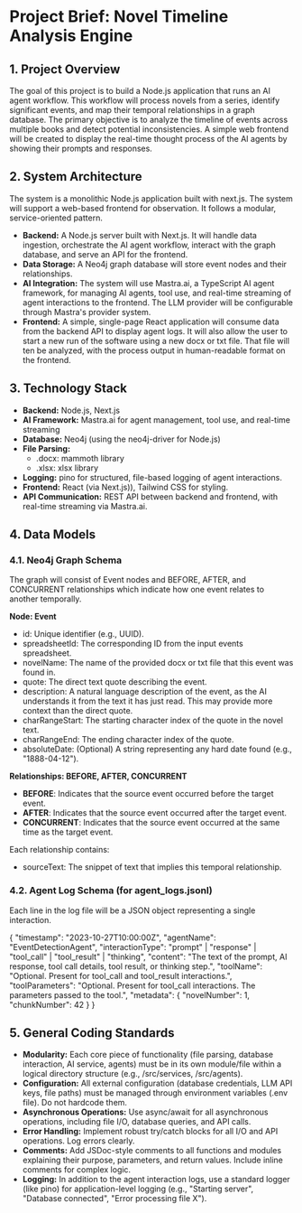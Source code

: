 # **Project Brief: Novel Timeline Analysis Engine**

## **1\. Project Overview**

The goal of this project is to build a Node.js application that runs an AI agent workflow. This workflow will process novels from a series, identify significant events, and map their temporal relationships in a graph database. The primary objective is to analyze the timeline of events across multiple books and detect potential inconsistencies. A simple web frontend will be created to display the real-time thought process of the AI agents by showing their prompts and responses.

## **2\. System Architecture**

The system is a monolithic Node.js application built with next.js. The system will support a web-based frontend for observation. It follows a modular, service-oriented pattern.

* **Backend:** A Node.js server built with Next.js. It will handle data ingestion, orchestrate the AI agent workflow, interact with the graph database, and serve an API for the frontend.  
* **Data Storage:** A Neo4j graph database will store event nodes and their relationships.  
* **AI Integration:** The system will use Mastra.ai, a TypeScript AI agent framework, for managing AI agents, tool use, and real-time streaming of agent interactions to the frontend. The LLM provider will be configurable through Mastra's provider system.  
* **Frontend:** A simple, single-page React application will consume data from the backend API to display agent logs. It will also allow the user to start a new run of the software using a new docx or txt file. That file will ten be analyzed, with the process output in human-readable format on the frontend.

## **3\. Technology Stack**

* **Backend:** Node.js, Next.js
* **AI Framework:** Mastra.ai for agent management, tool use, and real-time streaming
* **Database:** Neo4j (using the neo4j-driver for Node.js)
* **File Parsing:**
  * .docx: mammoth library
  * .xlsx: xlsx library
* **Logging:** pino for structured, file-based logging of agent interactions.
* **Frontend:** React (via Next.js)), Tailwind CSS for styling.
* **API Communication:** REST API between backend and frontend, with real-time streaming via Mastra.ai.

## **4\. Data Models**

### **4.1. Neo4j Graph Schema**

The graph will consist of Event nodes and BEFORE, AFTER, and CONCURRENT relationships which indicate how one event relates to another temporally.

**Node: Event**

* id: Unique identifier (e.g., UUID).  
* spreadsheetId: The corresponding ID from the input events spreadsheet.  
* novelName: The name of the provided docx or txt file that this event was found in.
* quote: The direct text quote describing the event.  
* description: A natural language description of the event, as the AI understands it from the text it has just read. This may provide more context than the direct quote.
* charRangeStart: The starting character index of the quote in the novel text.  
* charRangeEnd: The ending character index of the quote.  
* absoluteDate: (Optional) A string representing any hard date found (e.g., "1888-04-12").

**Relationships: BEFORE, AFTER, CONCURRENT**

* **BEFORE**: Indicates that the source event occurred before the target event.
* **AFTER**: Indicates that the source event occurred after the target event.
* **CONCURRENT**: Indicates that the source event occurred at the same time as the target event.

Each relationship contains:
* sourceText: The snippet of text that implies this temporal relationship.

### **4.2. Agent Log Schema (for agent\_logs.jsonl)**

Each line in the log file will be a JSON object representing a single interaction.

{
  "timestamp": "2023-10-27T10:00:00Z",
  "agentName": "EventDetectionAgent",
  "interactionType": "prompt" | "response" | "tool_call" | "tool_result" | "thinking",
  "content": "The text of the prompt, AI response, tool call details, tool result, or thinking step.",
  "toolName": "Optional. Present for tool_call and tool_result interactions.",
  "toolParameters": "Optional. Present for tool_call interactions. The parameters passed to the tool.",
  "metadata": {
    "novelNumber": 1,
    "chunkNumber": 42
  }
}

## **5\. General Coding Standards**

* **Modularity:** Each core piece of functionality (file parsing, database interaction, AI service, agents) must be in its own module/file within a logical directory structure (e.g., /src/services, /src/agents).  
* **Configuration:** All external configuration (database credentials, LLM API keys, file paths) must be managed through environment variables (.env file). Do not hardcode them.  
* **Asynchronous Operations:** Use async/await for all asynchronous operations, including file I/O, database queries, and API calls.  
* **Error Handling:** Implement robust try/catch blocks for all I/O and API operations. Log errors clearly.  
* **Comments:** Add JSDoc-style comments to all functions and modules explaining their purpose, parameters, and return values. Include inline comments for complex logic.  
* **Logging:** In addition to the agent interaction logs, use a standard logger (like pino) for application-level logging (e.g., "Starting server", "Database connected", "Error processing file X").